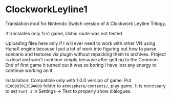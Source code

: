 # ClockworkLeyline1
Translation mod for Nintendo Switch version of A Clockwork Leyline Trilogy.

It translates only first game, Ushio route was not tested.

Uploading files here only if I will ever need to work with other VN using HuneX engine because I put a lot of work into figuring out how to parse scenario and textures via plugin without repacking them to archives.
Project is dead and won't continue simply because after getting to the Common End of first game it turned out it was so boring I have lost any energy to continue working on it.

Installation:
Compatible only with 1.0.0 version of game. Put `0100983013C9A000` folder to `atmosphere/contents/`, play game.
It is necessary to set `Font 1` in Settings -> Text to properly show dialogues.
